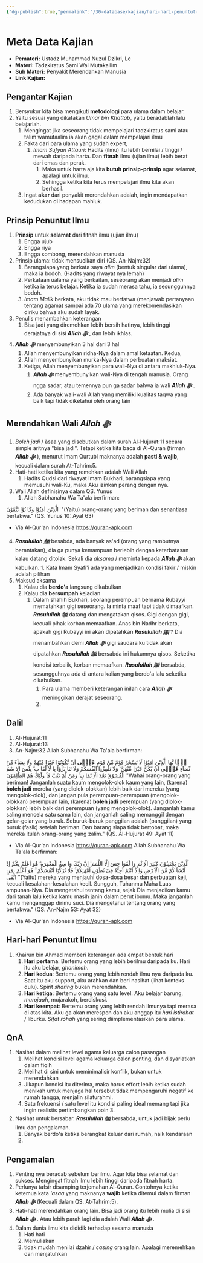 ```yaml
---
{"dg-publish":true,"permalink":"/30-database/kajian/hari-hari-penuntut-ilmu/","tags":["kajian"]}
---
```



# Meta Data Kajian
<div><ul class="dataview list-view-ul"><li><span><strong>Pemateri:</strong> Ustadz Muhammad Nuzul Dzikri, Lc</span></li><li><span><strong>Materi:</strong> Tadzkiratus Sami Wal Mutakallim</span></li><li><span><strong>Sub Materi:</strong> Penyakit Merendahkan Manusia</span></li><li><span><strong>Link Kajian:</strong>  </span></li></ul></div>

 
## Pengantar Kajian
1. Bersyukur kita bisa mengikuti **metodologi** para ulama dalam belajar.
2. Yaitu sesuai yang dikatakan *Umar bin Khattab*, yaitu beradablah lalu belajarlah.
	1. Mengingat jika seseorang tidak mempelajari tadzkiratus sami atau talim wamutaalim ia akan gagal dalam mempelajari ilmu
	2. Fakta dari para ulama yang sudah expert,
		1. *Imam Sufyan Attauri*: Hadits (ilmu) itu lebih bernilai / tinggi / mewah daripada harta. Dan **fitnah** ilmu (ujian ilmu) lebih berat dari emas dan perak.
			1. Maka untuk harta aja kita **butuh prinsip-prinsip** agar selamat, apalagi untuk ilmu.
			2. Sehingga ketika kita terus mempelajari ilmu kita akan berhasil.
	3. Ingat **akar** dari penyakit merendahkan adalah, ingin mendapatkan kedudukan di hadapan mahluk.
## Prinsip Penuntut Ilmu
1. **Prinsip** untuk **selamat** dari fitnah ilmu (ujian ilmu)
	1. Engga ujub
	2. Engga riya
	3. Engga sombong, merendahkan manusia
2. Prinsip ulama: tidak mensucikan diri (QS. An-Najm:32)
	1. Barangsiapa yang berkata saya *alim* (bentuk singular dari ulama), maka ia bodoh. (Hadits yang riwayat nya lemah)
	2. Perkataan ualama yang berkaitan, seseorang akan menjadi *alim* ketika ia terus belajar. Ketika ia sudah merasa tahu, ia sesungguhnya bodoh.
	3. *Imam Malik* berkata, aku tidak mau berfatwa (menjawab pertanyaan tentang agama) sampai ada 70 ulama yang merekomendasikan diriku bahwa aku sudah layak.
3. Penulis menambahkan keterangan
	1. Bisa jadi yang diremehkan lebih bersih hatinya, lebih tinggi derajatnya di sisi ***Allah ﷻ*** , dan lebih ikhlas.
4. ***Allah ﷻ*** menyembunyikan 3 hal dari 3 hal
	1. Allah menyembunyikan ridha-Nya dalam amal ketaatan. Kedua, 
	2. Allah menyembunyikan murka-Nya dalam perbuatan maksiat. 
	3. Ketiga, Allah menyembunyikan para wali-Nya di antara makhluk-Nya.
		1. ***Allah ﷻ*** menyembunyikan wali-Nya di tengah manusia. Orang ngga sadar, atau temennya pun ga sadar bahwa ia wali ***Allah ﷻ*** .
		2. Ada banyak wali-wali Allah yang memiliki kualitas taqwa yang baik tapi tidak diketahui oleh orang lain

## Merendahkan Wali ***Allah ﷻ*** 
1. *Boleh jadi* / àsaa yang disebutkan dalam surah Al-Hujurat:11 secara simple aritnya "bisa jadi". Tetapi ketika kita baca di Al-Quran (firman ***Allah ﷻ*** ), menurut Imam Qurtubi maknanya adalah **pasti & wajib**, kecuali dalam surah At-Tahrim:5.
2. Hati-hati ketika kita yang remehkan adalah Wali Allah 
	1. Hadits Qudsi dari riwayat Imam Bukhari, barangsiapa yang memusuhi wali-Ku, maka Aku izinkan perang dengan nya.
3. Wali Allah definisinya dalam QS. Yunus
	1. Allah Subhanahu Wa Ta'ala berfirman:

الَّذِيْنَ اٰمَنُوْا وَكَا نُوْا يَتَّقُوْنَ 
"(Yaitu) orang-orang yang beriman dan senantiasa bertakwa."
(QS. Yunus 10: Ayat 63)

* Via Al-Qur'an Indonesia https://quran-apk.com

4.   ***Rasulullah ﷺ***  besabda, ada banyak as'ad (orang yang rambutnya berantakan), dia ga punya kemampuan berlebih dengan keterbatasan kalau datang ditolak. Sekali dia *aksama* / meminta kepada ***Allah ﷻ*** akan kabulkan. 
	1. Kata Imam Syafi'i ada yang menjadikan kondisi fakir / miskin adalah pilihan 
5. Maksud aksama 
	1. Kalau dia **berdo'a** langsung dikabulkan
	2. Kalau dia **bersumpah** kejadian
		1. Dalam shahih Bukhari, seorang perempuan bernama Rubayyi mematahkan gigi seseorang. Ia minta maaf tapi tidak dimaafkan. ***Rasulullah ﷺ***  datang dan mengatakan qisos. Gigi dengan gigi, kecuali pihak korban memaafkan. Anas bin Nadhr berkata, apakah gigi Rubayyi ini akan dipatahkan ***Rasulullah ﷺ***  ? Dia menambahkan demi ***Allah ﷻ*** gigi saudara ku tidak akan dipatahkan  ***Rasulullah ﷺ***  bersabda ini hukumnya qisos. Seketika kondisi terbalik, korban memaafkan. ***Rasulullah ﷺ***  bersabda, sesungguhnya ada di antara kalian yang berdo'a lalu seketika dikabulkan.
			1. Para ulama memberi keterangan inilah cara ***Allah ﷻ*** meninggikan derajat seseorang.
			2. 

## Dalil 
1. Al-Hujurat:11
2. Al-Hujurat:13
3. An-Najm:32
Allah Subhanahu Wa Ta'ala berfirman:

يٰۤاَ يُّهَا الَّذِيْنَ اٰمَنُوْا لَا يَسْخَرْ قَوْمٌ مِّنْ قَوْمٍ **عَسٰۤى** اَنْ يَّكُوْنُوْا خَيْرًا مِّنْهُمْ وَلَا نِسَآءٌ مِّنْ نِّسَآءٍ **عَسٰۤى** اَنْ يَّكُنَّ خَيْرًا مِّنْهُنَّ ۚ وَلَا تَلْمِزُوْۤا اَنْفُسَكُمْ وَلَا تَنَا بَزُوْا بِا لْاَ لْقَا بِ ۗ بِئْسَ الِا سْمُ الْفُسُوْقُ بَعْدَ الْاِ يْمَا نِ ۚ وَمَنْ لَّمْ يَتُبْ فَاُ ولٰٓئِكَ هُمُ الظّٰلِمُوْنَ
"Wahai orang-orang yang beriman! Janganlah suatu kaum mengolok-olok kaum yang lain, (karena) **boleh jadi** mereka (yang diolok-olokkan) lebih baik dari mereka (yang mengolok-olok), dan jangan pula perempuan-perempuan (mengolok-olokkan) perempuan lain, (karena) **boleh jadi** perempuan (yang diolok-olokkan) lebih baik dari perempuan (yang mengolok-olok). Janganlah kamu saling mencela satu sama lain, dan janganlah saling memanggil dengan gelar-gelar yang buruk. Seburuk-buruk panggilan adalah (panggilan) yang buruk (fasik) setelah beriman. Dan barang siapa tidak bertobat, maka mereka itulah orang-orang yang zalim."
(QS. Al-Hujurat 49: Ayat 11)

* Via Al-Qur'an Indonesia https://quran-apk.com
Allah Subhanahu Wa Ta'ala berfirman:

اَلَّذِيْنَ يَجْتَنِبُوْنَ كَبٰٓئِرَ الْاِ ثْمِ وَا لْفَوَا حِشَ اِلَّا اللَّمَمَ ۙ اِنَّ رَبَّكَ وَا سِعُ الْمَغْفِرَةِ ۗ هُوَ اَعْلَمُ بِكُمْ اِذْ اَنْشَاَ كُمْ مِّنَ الْاَ رْضِ وَاِ ذْ اَنْتُمْ اَجِنَّةٌ فِيْ بُطُوْنِ اُمَّهٰتِكُمْ ۚ فَلَا تُزَكُّوْۤا اَنْفُسَكُمْ  ۗ هُوَ اَعْلَمُ بِمَنِ اتَّقٰى
"(Yaitu) mereka yang menjauhi dosa-dosa besar dan perbuatan keji, kecuali kesalahan-kesalahan kecil. Sungguh, Tuhanmu Maha Luas ampunan-Nya. Dia mengetahui tentang kamu, sejak Dia menjadikan kamu dari tanah lalu ketika kamu masih janin dalam perut ibumu. Maka janganlah kamu menganggap dirimu suci. Dia mengetahui tentang orang yang bertakwa."
(QS. An-Najm 53: Ayat 32)

* Via Al-Qur'an Indonesia https://quran-apk.com


## Hari-hari Penuntut Ilmu
1. Khairun bin Ahmad memberi keterangan ada empat bentuk hari
	1. **Hari** **pertama**: Bertemu orang yang lebih berilmu daripada ku. Hari itu aku belajar, *ghonimah*.
	2. **Hari** **kedua**: Bertemu orang yang lebih rendah ilmu nya daripada ku. Saat itu aku support, aku arahkan dan beri nasihat (lihat konteks dulu). Spirit *sharing* bukan merendahkan.
	3. **Hari** **ketiga**: Bertemu orang yang satu level. Aku belajar barung, *murojaah*, mujarakoh, berdiskusi.
	4. **Hari keempat**: Bertemu orang yang lebih rendah ilmunya tapi merasa di atas kita. Aku ga akan merespon dan aku anggap itu *hari* *istirahat* / liburku. *Sifat rohah* yang sering diimplementasikan para ulama.

## QnA
1. Nasihat dalam melihat level agama keluarga calon pasangan
	1. Melihat kondisi level agama keluarga calon penting, dan disyariatkan dalam fiqih 
	2. Melihat di sini untuk meminimalisir konflik, bukan untuk merendahkan
	3. Jikapun kondisi itu diterima, maka harus effort lebih ketika sudah menikah untuk menjaga hal tersebut tidak mempengaruhi negatif ke rumah tangga, menjalin silaturahmi.
	4. Satu frekuensi / satu level itu kondisi paling ideal memang tapi jika ingin realistis pertimbangkan poin 3.
2.  Nasihat untuk bersabar. ***Rasulullah ﷺ***  bersabda, untuk jadi bijak perlu ilmu dan pengalaman. 
	1. Banyak berdo'a ketika berangkat keluar dari rumah, naik kendaraan 
	2. 
## Pengamalan
1. Penting nya beradab sebelum berilmu. Agar kita bisa selamat dan sukses. Mengingat fitnah ilmu lebih tinggi daripada fitnah harta.
2. Perlunya tafsir disamping terjemahan Al-Quran. Contohnya ketika ketemua kata *'asaa* yang maknanya **wajib** ketika ditemui dalam firman ***Allah ﷻ*** (Kecuali dalam QS. At-Tahrim:5).
3. Hati-hati merendahkan orang lain. Bisa jadi orang itu lebih mulia di sisi ***Allah ﷻ*** . Atau lebih parah lagi dia adalah Wali ***Allah ﷻ*** .
4. Dalam dunia ilmu kita dididik terhadap sesama manusia 
	1. Hati hati
	2. Memuliakan
	3. tidak mudah menilai dzahir / *casing* orang lain. Apalagi meremehkan dan menjatuhkan

